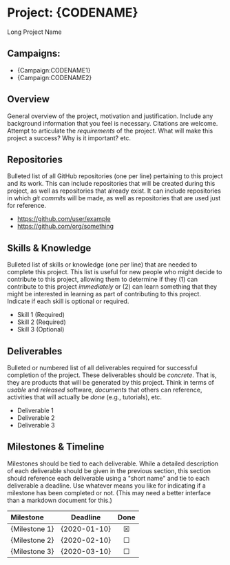 # Project: {CODENAME}

Long Project Name

## Campaigns:

- {Campaign:CODENAME1}
- {Campaign:CODENAME2}

## Overview

General overview of the project, motivation and justification. Include any background information
that you feel is necessary.  Citations are welcome.  Attempt to articulate the *requirements* of
the project.  What will make this project a success?  Why is it important?  etc.

## Repositories

Bulleted list of all GitHub repositories (one per line) pertaining to this project and its work.
This can include repositories that will be created during this project, as well as repositories
that already exist.  It can include repositories in which *git commits* will be made, as well as
repositories that are used just for reference.

- https://github.com/user/example
- https://github.com/org/something

## Skills & Knowledge

Bulleted list of skills or knowledge (one per line) that are needed to complete this project.
This list is useful for new people who might decide to contribute to this project, allowing them
to determine if they (1) can contribute to this project *immediately* or (2) can learn something
that they might be interested in learning as part of contributing to this project.  Indicate
if each skill is optional or required.

- Skill 1 (Required)
- Skill 2 (Required)
- Skill 3 (Optional)

## Deliverables

Bulleted or numbered list of all deliverables required for successful completion of the project.
These deliverables should be *concrete*.  That is, they are products that will be generated
by this project.  Think in terms of *usable* and *released* software, *documents* that others
can reference, activities that will actually be *done* (e.g., tutorials), etc.

- Deliverable 1
- Deliverable 2
- Deliverable 3

## Milestones & Timeline

Milestones should be tied to each deliverable.  While a detailed description of each deliverable
should be given in the previous section, this section should reference each deliverable using
a "short name" and tie to each deliverable a deadline.  Use whatever means you like for indicating
if a milestone has been completed or not.  (This may need a better interface than a markdown
document for this.)

| Milestone     | Deadline     | Done    |
|:--------------|:------------:|:-------:|
| {Milestone 1} | {2020-01-10} | &#9746; |
| {Milestone 2} | {2020-02-10} | &#9744; |
| {Milestone 3} | {2020-03-10} | &#9744; |
